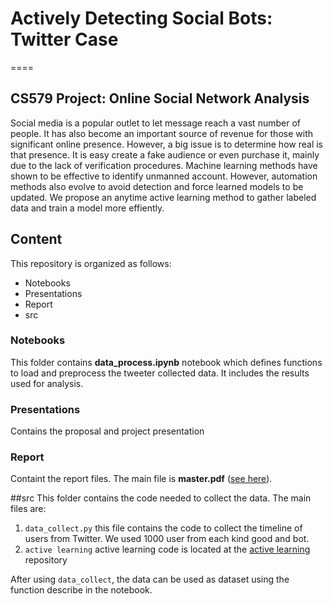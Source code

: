 # Actively Detecting Social Bots: Twitter Case
====
## CS579 Project: Online Social Network Analysis

Social media is a popular outlet to let message reach a vast number of people. It has also become an important source of revenue for those with significant online presence. However, a big issue is to determine how real is that presence. It is easy create a fake audience or even purchase it, mainly due to the lack of verification procedures. Machine learning methods have shown to be effective to identify unmanned account. However, automation methods also evolve to avoid detection and force learned models to be updated. We propose an anytime active learning method to gather labeled data and train a model more effiently.  

## Content
This repository is organized as follows: 
* Notebooks
* Presentations
* Report 
* src

### Notebooks
This folder contains **data_process.ipynb** notebook which defines functions to load and preprocess the tweeter collected data. It includes the results used for analysis. 

### Presentations
Contains the proposal and project presentation

### Report
Containt the report files. The main file is **master.pdf** ([see here](https://github.com/mramire8/osna/blob/master/report/master.pdf)).

##src
This folder contains the code needed to collect the data. The main files are:

1. ```data_collect.py``` this file contains the code to collect the timeline of users from Twitter. We used 1000 user from each kind good and bot. 
2. ```active learning``` active learning code is located at the [active learning](https://github.com/mramire8/active) repository

After using ```data_collect```, the data can be used as dataset using the function describe in the notebook. 
